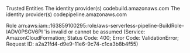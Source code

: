
Trusted Entities
The identity provider(s) codebuild.amazonaws.com
The identity provider(s) codepipeline.amazonaws.com

Role arn:aws:iam::163859100295:role/aws-serverless-pipeline-BuildRole-IADV0PSGV6PI
'is invalid or cannot be assumed (Service: AmazonCloudFormation; Status Code: 400; Error Code: ValidationError;
Request ID: a2a21fd4-d9e9-11e6-9c74-c1ca3b8b4f55)
